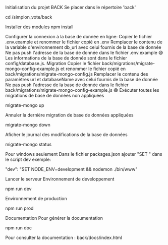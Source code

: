 Initialisation du projet BACK
Se placer dans le répertoire 'back'

cd /simplon_vote/back

Installer des modules
npm install

Configurer la connexion à la base de donnée en ligne:
Copier le fichier .env.example et renommer le fichier copié en .env
Remplacer le contenu de la variable d'environnement db_url avec celui fournis de la base de donnée
Ne pas push l'adresse de la base de donnée dans le fichier .env.example 😅
Les informations de la base de donnée sont dans le fichier config/database.js.
Migration
Copier le fichier back/migrations/migrate-mongo-config-example.js et renommer le fichier copié en back/migrations/migrate-mongo-config.js
Remplacer le contenu des paramètres url et databaseName avec celui fournis de la base de donnée
Ne pas push l'adresse de la base de donnée dans le fichier back/migrations/migrate-mongo-config-example.js 😅
Exécuter toutes les migrations de base de données non appliquées

migrate-mongo up

Annuler la dernière migration de base de données appliquées

migrate-mongo down

Aficher le journal des modifications de la base de données

migrate-mongo status

Pour windows seulement
Dans le fichier packages.json ajouter "SET " dans le script dev exemple:

"dev": "SET NODE_ENV=development && nodemon ./bin/www"

Lancer le serveur
Environnement de developpement

npm run dev

Environnement de production

npm run prod

Documentation
Pour générer la documentation

npm run doc

Pour consulter la documentation : back/docs/index.html